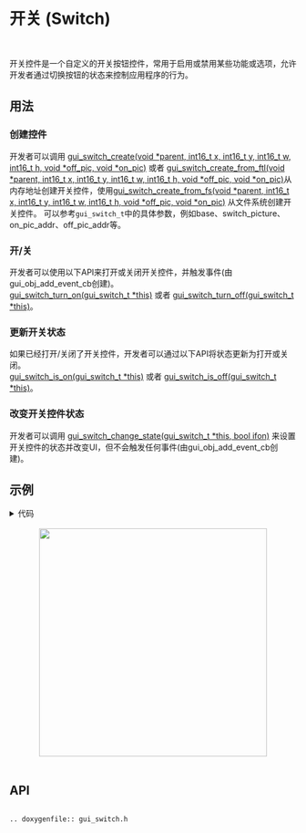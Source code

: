 # 开关 (Switch)
<br>

开关控件是一个自定义的开关按钮控件，常用于启用或禁用某些功能或选项，允许开发者通过切换按钮的状态来控制应用程序的行为。

## 用法

### 创建控件
开发者可以调用 [gui_switch_create(void *parent, int16_t x, int16_t y, int16_t w, int16_t h, void *off_pic, void *on_pic)](#gui_switch_create) 或者 [gui_switch_create_from_ftl(void *parent, int16_t x, int16_t y, int16_t w, int16_t h, void *off_pic, void *on_pic)](#gui_switch_create_from_ftl)从内存地址创建开关控件，使用[gui_switch_create_from_fs(void *parent, int16_t x, int16_t y, int16_t w, int16_t h, void *off_pic, void *on_pic)](#gui_switch_create_from_fs) 从文件系统创建开关控件。
可以参考`gui_switch_t`中的具体参数，例如base、switch_picture、on_pic_addr、off_pic_addr等。


### 开/关

开发者可以使用以下API来打开或关闭开关控件，并触发事件(由gui_obj_add_event_cb创建)。<br/>
[gui_switch_turn_on(gui_switch_t *this)](#gui_switch_turn_on) 或者 [gui_switch_turn_off(gui_switch_t *this)](#gui_switch_turn_off)。

### 更新开关状态

如果已经打开/关闭了开关控件，开发者可以通过以下API将状态更新为打开或关闭。<br/>
[gui_switch_is_on(gui_switch_t *this)](#gui_switch_is_on) 或者 [gui_switch_is_off(gui_switch_t *this)](#gui_switch_is_off)。

### 改变开关控件状态

开发者可以调用 [gui_switch_change_state(gui_switch_t *this, bool ifon)](#gui_switch_change_state) 来设置开关控件的状态并改变UI，但不会触发任何事件(由gui_obj_add_event_cb创建)。

## 示例

<details> <summary>代码</summary>

```c
#include "root_image_hongkong/ui_resource.h"
#include "gui_switch.h"
#include "gui_img.h"

static gui_img_t *img;

static void img_animate(gui_img_t *img)
{
    gui_log("%f\n", img->animate->progress_percent);
    if (img->animate->progress_percent < 0.5f)
    {
        GET_BASE(img)->y = img->animate->progress_percent * 2 * 100 - 100;
    }
    else if (img->animate->progress_percent >= 0.5f)
    {
        GET_BASE(img)->y = (1 - img->animate->progress_percent) * 2 * 100 - 100;
    }
    if (img->animate->progress_percent == 1.0f)
    {
        img->animate->current_repeat_count = 0;
        img->base.not_show = true;
    }

}

static void reset_animate()
{
    img->animate->animate = true;
    img->base.not_show = false;
    img->animate->current_frame = 0;
    img->animate->current_repeat_count = 0;
    img->animate->progress_percent = 0;
}

static void callback_disturb_on()
{
    reset_animate();
    img->draw_img->data = WURAOKAI_BIN;
}

static void callback_disturb_off()
{
    reset_animate();
    img->draw_img->data = WURAOGUAN_BIN;
}

static void callback_mute_on()
{
    reset_animate();
    img->draw_img->data = JINGYINKAI_BIN;
}

static void callback_mute_off()
{
    reset_animate();
    img->draw_img->data = JINGYINGUAN_BIN;
}

static void callback_call_on()
{
    reset_animate();
    img->draw_img->data = DIANHUAKAI_BIN;
}

static void callback_call_off()
{
    reset_animate();
    img->draw_img->data = DIANHUAGUAN_BIN;
}

static void callback_bright_on()
{
    reset_animate();
    img->draw_img->data = LIANGDUKAI_BIN;
}

static void callback_bright_off()
{
    reset_animate();
    img->draw_img->data = LIANGDUGUAN_BIN;
}

static void callback_watch_on()
{
    reset_animate();
    img->draw_img->data = SHIZHONGKAI_BIN;
}

static void callback_watch_off()
{
    reset_animate();
    img->draw_img->data = SHIZHONGGUAN_BIN;
}

static void callback_set_on()
{
    reset_animate();
    img->draw_img->data = SHEZHIKAI_BIN;
}

static void callback_set_off()
{
    reset_animate();
    img->draw_img->data = SHEZHIGUAN_BIN;
}

void page_tb_control0(void *parent)
{
    // gui_img_creat_from_mem(parent, "parent", CONTROLMENU_0_BIN, 0, 0, 0, 0);
    gui_switch_t *sw_no_disturb  = gui_switch_create(parent, 10, 108, 169, 98, NO_DISTURB_OFF_BIN,
                                                     NO_DISTURB_ON_BIN);
    gui_switch_t *sw_mute        = gui_switch_create(parent, 190, 108, 169, 98, MUTE_OFF_BIN,
                                                     MUTE_ON_BIN);
    gui_switch_t *sw_call        = gui_switch_create(parent, 10, 220, 169, 98, CALL_OFF_BIN,
                                                     CALL_ON_BIN);
    gui_switch_t *sw_bright      = gui_switch_create(parent, 190, 220, 169, 98, BRIGHT_OFF_BIN,
                                                     BRIGHT_ON_BIN);
    gui_switch_t *sw_watch       = gui_switch_create(parent, 10, 332, 169, 98, WATCH_OFF_BIN,
                                                     WATCH_ON_BIN);
    gui_switch_t *sw_set         = gui_switch_create(parent, 190, 332, 169, 98, SET_OFF_BIN,
                                                     SET_ON_BIN);
    img =  gui_img_create_from_mem(GET_BASE(parent)->parent, 0, WURAOKAI_BIN, 0, 0, 0, 0);
    gui_img_set_animate(img, 1000, 1, img_animate, img);
    img->animate->animate = false;
    img->base.not_show = true;

    gui_obj_add_event_cb(sw_no_disturb, (gui_event_cb_t)callback_disturb_on, GUI_EVENT_1, NULL);
    gui_obj_add_event_cb(sw_no_disturb, (gui_event_cb_t)callback_disturb_off, GUI_EVENT_2, NULL);
    gui_obj_add_event_cb(sw_mute, (gui_event_cb_t)callback_mute_on, GUI_EVENT_1, NULL);
    gui_obj_add_event_cb(sw_mute, (gui_event_cb_t)callback_mute_off, GUI_EVENT_2, NULL);
    gui_obj_add_event_cb(sw_call, (gui_event_cb_t)callback_call_on, GUI_EVENT_1, NULL);
    gui_obj_add_event_cb(sw_call, (gui_event_cb_t)callback_call_off, GUI_EVENT_2, NULL);
    gui_obj_add_event_cb(sw_bright, (gui_event_cb_t)callback_bright_on, GUI_EVENT_1, NULL);
    gui_obj_add_event_cb(sw_bright, (gui_event_cb_t)callback_bright_off, GUI_EVENT_2, NULL);
    gui_obj_add_event_cb(sw_watch, (gui_event_cb_t)callback_watch_on, GUI_EVENT_1, NULL);
    gui_obj_add_event_cb(sw_watch, (gui_event_cb_t)callback_watch_off, GUI_EVENT_2, NULL);
    gui_obj_add_event_cb(sw_set, (gui_event_cb_t)callback_set_on, GUI_EVENT_1, NULL);
    gui_obj_add_event_cb(sw_set, (gui_event_cb_t)callback_set_off, GUI_EVENT_2, NULL);
}

```
</details>

<br>

<center><img width="400" src= "https://docs.realmcu.com/HoneyGUI/image/widgets/switch.gif"/></center>

<br>

## API

```eval_rst

.. doxygenfile:: gui_switch.h

```